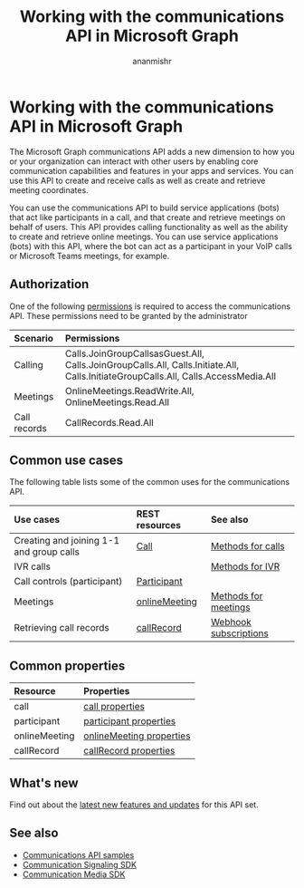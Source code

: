 ﻿---
title: "Working with the communications API in Microsoft Graph"
description: "The Microsoft Graph communications API adds a new dimension to how your apps and services can interact with users by enabling voice and video features."
author: "ananmishr"
doc_type: conceptualPageType
ms.prod: cloud-communications
localization_priority: Priority
---

# Working with the communications API in Microsoft Graph

The Microsoft Graph communications API adds a new dimension to how you or your organization can interact with other users by enabling core communication capabilities and features in your apps and services. You can use this API to create and receive calls as well as create and retrieve meeting coordinates.

You can use the communications API to build service applications (bots) that act like participants in a call, and that create and retrieve meetings on behalf of users.
This API provides calling functionality as well as the ability to create and retrieve online meetings. You can use service applications (bots) with this API, where the bot can act as a participant in your VoIP calls or Microsoft Teams meetings, for example.

## Authorization

One of the following [permissions](https://docs.microsoft.com/graph/permissions-reference#calls-permissions) is required to access the communications API. These permissions need to be granted by the administrator

| Scenario     | Permissions                                                                                                                        |
| :----------- | :--------------------------------------------------------------------------------------------------------------------------------- |
| Calling      | Calls.JoinGroupCallsasGuest.All, Calls.JoinGroupCalls.All, Calls.Initiate.All, Calls.InitiateGroupCalls.All, Calls.AccessMedia.All |
| Meetings     | OnlineMeetings.ReadWrite.All, OnlineMeetings.Read.All                                                                              |
| Call records | CallRecords.Read.All                                                                                                               |

## Common use cases

The following table lists some of the common uses for the communications API.

| Use cases                                | REST resources                                                                                     | See also                                                                                                          |
| :--------------------------------------- | :------------------------------------------------------------------------------------------------- | :---------------------------------------------------------------------------------------------------------------- |
| Creating and joining 1-1 and group calls | [Call](https://docs.microsoft.com/graph/api/resources/call?view=graph-rest-v1.0)                   | [Methods for calls](https://docs.microsoft.com/graph/api/resources/call?view=graph-rest-v1.0#methods)             |
| IVR calls                                |                                                                                                    | [Methods for IVR](https://docs.microsoft.com/graph/api/resources/calls-api-ivr-overview?view=graph-rest-v1.0)     |
| Call controls (participant)              | [Participant](https://docs.microsoft.com/graph/api/resources/participant?view=graph-rest-v1.0)     |                                                                                                                   |
| Meetings                                 | [onlineMeeting](https://docs.microsoft.com/graph/api/resources/onlinemeeting?view=graph-rest-v1.0) | [Methods for meetings](https://docs.microsoft.com/graph/api/resources/onlinemeeting?view=graph-rest-v1.0#methods) |
| Retrieving call records                  | [callRecord](/graph/api/resources/callrecords-callrecord?view=graph-rest-1.0)                      | [Webhook subscriptions](/graph/api/resources/webhooks?view=graph-rest-1.0)                                        |

## Common properties

| Resource      | Properties                                                                                                               |
| :------------ | :----------------------------------------------------------------------------------------------------------------------- |
| call          | [call properties](https://docs.microsoft.com/graph/api/resources/call?view=graph-rest-v1.0#properties)                   |
| participant   | [participant properties](https://docs.microsoft.com/graph/api/resources/participant?view=graph-rest-v1.0#properties)     |
| onlineMeeting | [onlineMeeting properties](https://docs.microsoft.com/graph/api/resources/onlinemeeting?view=graph-rest-v1.0#properties) |
| callRecord    | [callRecord properties](/graph/api/resources/callrecords-callrecord#properties)                                          |

## What's new

Find out about the [latest new features and updates](/graph/whats-new-overview) for this API set.

## See also

- [Communications API samples](https://github.com/microsoftgraph/microsoft-graph-comms-samples/)
- [Communication Signaling SDK](https://www.nuget.org/packages/Microsoft.Graph.Communications.Calls)
- [Communication Media SDK](https://www.nuget.org/packages/Microsoft.Graph.Communications.Calls.Media)
